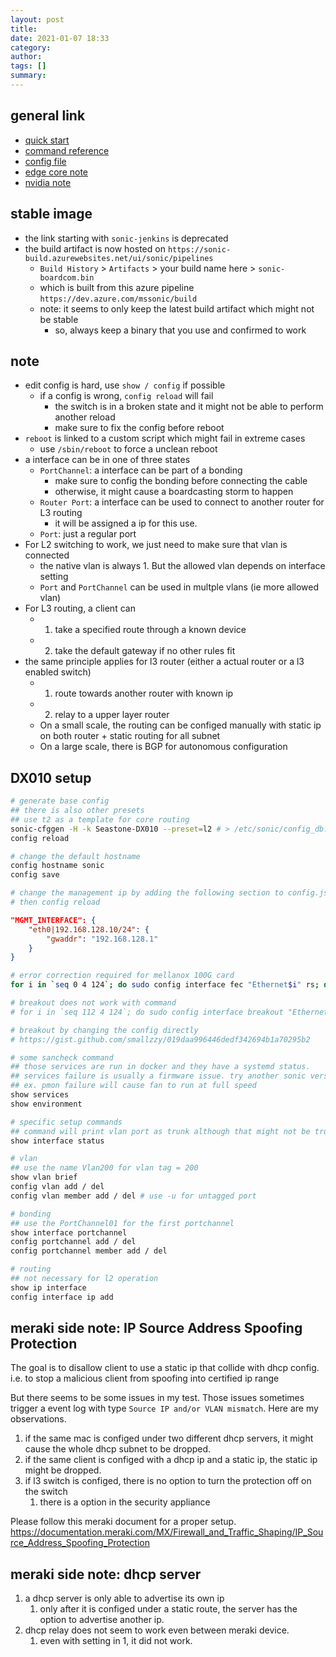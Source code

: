 ```yaml
---
layout: post
title:
date: 2021-01-07 18:33
category:
author:
tags: []
summary:
---
```


## general link

- [quick start](https://github.com/Azure/SONiC/blob/master/doc/SONiC-User-Manual.md)
- [command reference](https://github.com/Azure/sonic-utilities/blob/master/doc/Command-Reference.md)
- [config file](https://github.com/Azure/sonic-swss/blob/master/doc/Configuration.md)
- [edge core note](https://support.edge-core.com/hc/en-us/categories/360002134713-Edgecore-SONiC)
- [nvidia note](https://docs.nvidia.com/networking-ethernet-software/)

## stable image

- the link starting with `sonic-jenkins` is deprecated
- the build artifact is now hosted on `https://sonic-build.azurewebsites.net/ui/sonic/pipelines`
  - `Build History` > `Artifacts` > your build name here > `sonic-boardcom.bin`
  - which is built from this azure pipeline `https://dev.azure.com/mssonic/build`
  - note: it seems to only keep the latest build artifact which might not be stable
    - so, always keep a binary that you use and confirmed to work

## note

- edit config is hard, use `show / config` if possible
  - if a config is wrong, `config reload` will fail
    - the switch is in a broken state and it might not be able to perform another reload
    - make sure to fix the config before reboot
- `reboot` is linked to a custom script which might fail in extreme cases
  - use `/sbin/reboot` to force a unclean reboot
- a interface can be in one of three states
  - `PortChannel`: a interface can be part of a bonding
    - make sure to config the bonding before connecting the cable
    - otherwise, it might cause a boardcasting storm to happen
  - `Router Port`: a interface can be used to connect to another router for L3 routing
    - it will be assigned a ip for this use.
  - `Port`: just a regular port
- For L2 switching to work, we just need to make sure that vlan is connected
  - the native vlan is always 1. But the allowed vlan depends on interface setting
  - `Port` and `PortChannel` can be used in multple vlans (ie more allowed vlan)
- For L3 routing, a client can
  - 1. take a specified route through a known device
  - 2. take the default gateway if no other rules fit
- the same principle applies for l3 router (either a actual router or a l3 enabled switch)
  - 1. route towards another router with known ip
  - 2. relay to a upper layer router
  - On a small scale, the routing can be configed manually with static ip on both router + static routing for all subnet
  - On a large scale, there is BGP for autonomous configuration

## DX010 setup

```bash
# generate base config
## there is also other presets
## use t2 as a template for core routing
sonic-cfggen -H -k Seastone-DX010 --preset=l2 # > /etc/sonic/config_db.json
config reload

# change the default hostname
config hostname sonic
config save

# change the management ip by adding the following section to config.json
# then config reload
```

```json
"MGMT_INTERFACE": {
    "eth0|192.168.128.10/24": {
        "gwaddr": "192.168.128.1"
    }
}
```

``` bash 
# error correction required for mellanox 100G card
for i in `seq 0 4 124`; do sudo config interface fec "Ethernet$i" rs; done

# breakout does not work with command
# for i in `seq 112 4 124`; do sudo config interface breakout "Ethernet$i" -u; done

# breakout by changing the config directly
# https://gist.github.com/smallzzy/019daa996446dedf342694b1a70295b2
```

```bash
# some sancheck command
## those services are run in docker and they have a systemd status.
## services failure is usually a firmware issue. try another sonic version
## ex. pmon failure will cause fan to run at full speed
show services
show environment

# specific setup commands
## command will print vlan port as trunk although that might not be true
show interface status

# vlan
## use the name Vlan200 for vlan tag = 200
show vlan brief
config vlan add / del
config vlan member add / del # use -u for untagged port

# bonding
## use the PortChannel01 for the first portchannel
show interface portchannel
config portchannel add / del
config portchannel member add / del

# routing 
## not necessary for l2 operation
show ip interface
config interface ip add
```

## meraki side note: IP Source Address Spoofing Protection 

The goal is to disallow client to use a static ip that collide with dhcp config.
i.e. to stop a malicious client from spoofing into certified ip range

But there seems to be some issues in my test.
Those issues sometimes trigger a event log with type `Source IP and/or VLAN mismatch`.
Here are my observations.

1. if the same mac is configed under two different dhcp servers, it might cause the whole dhcp subnet to be dropped.
2. if the same client is configed with a dhcp ip and a static ip, the static ip might be dropped.
3. if l3 switch is configed, there is no option to turn the protection off on the switch
   1. there is a option in the security appliance

Please follow this meraki document for a proper setup.
https://documentation.meraki.com/MX/Firewall_and_Traffic_Shaping/IP_Source_Address_Spoofing_Protection

## meraki side note: dhcp server

1. a dhcp server is only able to advertise its own ip
   1. only after it is configed under a static route, the server has the option to advertise another ip. 
2. dhcp relay does not seem to work even between meraki device.
   1. even with setting in 1, it did not work.
